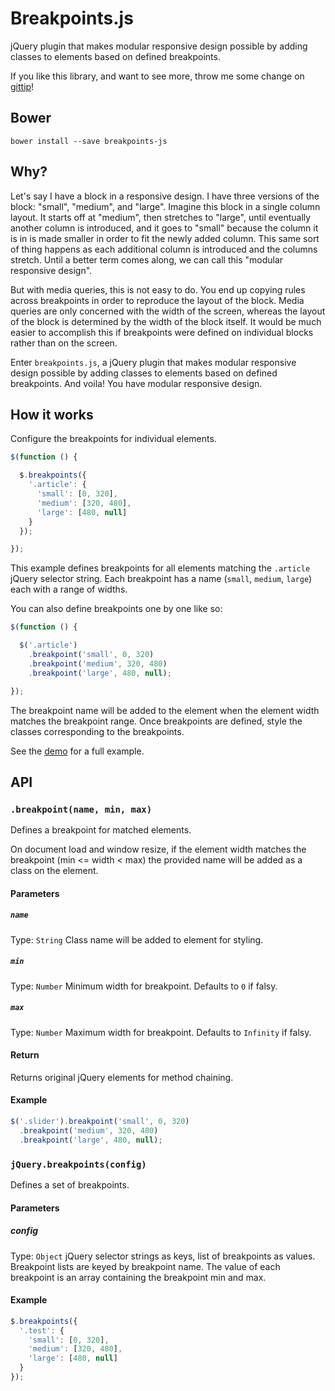 # Breakpoints.js

jQuery plugin that makes modular responsive design possible by adding classes to elements based on defined breakpoints.

If you like this library, and want to see more, throw me some change on [gittip](https://www.gittip.com/jstoutenburg/)!

## Bower

```shell
bower install --save breakpoints-js
```



## Why?

Let's say I have a block in a responsive design. I have three versions of the block: "small", "medium",
and "large". Imagine this block in a single column layout. It starts off at "medium", then stretches
to "large", until eventually another column is introduced, and it goes to "small" because the column
it is in is made smaller in order to fit the newly added column. This same sort of thing happens as
each additional column is introduced and the columns stretch. Until a better term comes along, we can
call this "modular responsive design".

But with media queries, this is not easy to do. You end up copying rules across breakpoints in order
to reproduce the layout of the block. Media queries are only concerned with the width of the screen,
whereas the layout of the block is determined by the width of the block itself. It would be much
easier to accomplish this if breakpoints were defined on individual blocks rather than on the screen.

Enter `breakpoints.js`, a jQuery plugin that makes modular responsive design possible by adding
classes to elements based on defined breakpoints. And voila! You have modular responsive design.



## How it works

Configure the breakpoints for individual elements.

```javascript
$(function () {

  $.breakpoints({
    '.article': {
      'small': [0, 320],
      'medium': [320, 480],
      'large': [480, null]
    }
  });

});
```

This example defines breakpoints for all elements matching the `.article` jQuery selector string.
Each breakpoint has a name (`small`, `medium`, `large`) each with a range of widths.

You can also define breakpoints one by one like so:

```javascript
$(function () {

  $('.article')
    .breakpoint('small', 0, 320)
    .breakpoint('medium', 320, 480)
    .breakpoint('large', 480, null);

});
```

The breakpoint name will be added to the element when the element width matches the breakpoint range.
Once breakpoints are defined, style the classes corresponding to the breakpoints.

See the [demo](http://reusables.io/breakpoints.js/demo/) for a full example.


## API

### `.breakpoint(name, min, max)`

Defines a breakpoint for matched elements.

On document load and window resize, if the element width matches the breakpoint (min <= width < max)
the provided name will be added as a class on the element.


#### Parameters

##### `name`
Type: `String`
Class name will be added to element for styling.

##### `min`
Type: `Number`
Minimum width for breakpoint. Defaults to `0` if falsy.

##### `max`
Type: `Number`
Maximum width for breakpoint. Defaults to `Infinity` if falsy.


#### Return

Returns original jQuery elements for method chaining.


#### Example

```javascript
$('.slider').breakpoint('small', 0, 320)
  .breakpoint('medium', 320, 480)
  .breakpoint('large', 480, null);
```


### `jQuery.breakpoints(config)`

Defines a set of breakpoints.


#### Parameters

##### config
Type: `Object`
jQuery selector strings as keys, list of breakpoints as values. Breakpoint
lists are keyed by breakpoint name. The value of each breakpoint is an array containing the
breakpoint min and max.


#### Example

```javascript
$.breakpoints({
  '.test': {
    'small': [0, 320],
    'medium': [320, 480],
    'large': [480, null]
  }
});
```
